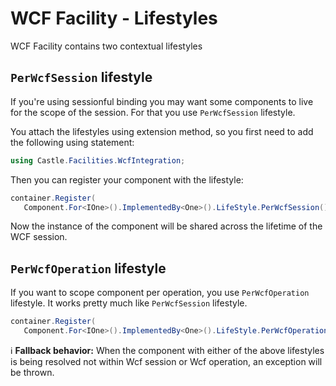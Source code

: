 # WCF Facility - Lifestyles

WCF Facility contains two contextual lifestyles

## `PerWcfSession` lifestyle

If you're using sessionful binding you may want some components to live for the scope of the session. For that you use `PerWcfSession` lifestyle.

You attach the lifestyles using extension method, so you first need to add the following using statement:

```csharp
using Castle.Facilities.WcfIntegration;
```

Then you can register your component with the lifestyle:

```csharp
container.Register(
   Component.For<IOne>().ImplementedBy<One>().LifeStyle.PerWcfSession());
```

Now the instance of the component will be shared across the lifetime of the WCF session.

## `PerWcfOperation` lifestyle

If you want to scope component per operation, you use `PerWcfOperation` lifestyle. It works pretty much like `PerWcfSession` lifestyle.

```csharp
container.Register(
   Component.For<IOne>().ImplementedBy<One>().LifeStyle.PerWcfOperation());
```

:information_source: **Fallback behavior:** When the component with either of the above lifestyles is being resolved not within Wcf session or Wcf operation, an exception will be thrown.